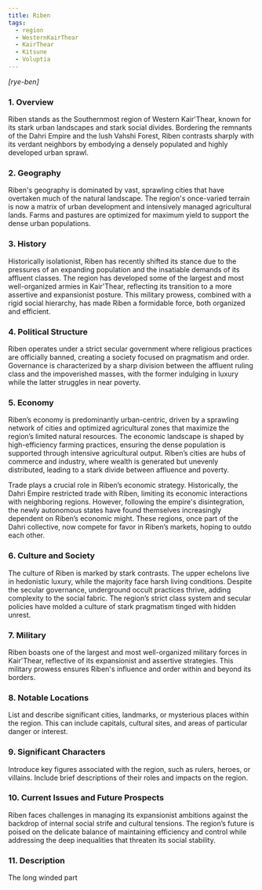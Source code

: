 ```yaml
---
title: Riben
tags:
  - region
  - WesternKairThear
  - KairThear
  - Kitsune
  - Voluptia
---
```

*[rye-ben]*
### 1. **Overview**

Riben stands as the Southernmost region of Western Kair'Thear, known for its stark urban landscapes and stark social divides. Bordering the remnants of the Dahri Empire and the lush Vahshi Forest, Riben contrasts sharply with its verdant neighbors by embodying a densely populated and highly developed urban sprawl.

### 2. **Geography**

Riben's geography is dominated by vast, sprawling cities that have overtaken much of the natural landscape. The region's once-varied terrain is now a matrix of urban development and intensively managed agricultural lands. Farms and pastures are optimized for maximum yield to support the dense urban populations.

### 3. **History**

Historically isolationist, Riben has recently shifted its stance due to the pressures of an expanding population and the insatiable demands of its affluent classes. The region has developed some of the largest and most well-organized armies in Kair'Thear, reflecting its transition to a more assertive and expansionist posture. This military prowess, combined with a rigid social hierarchy, has made Riben a formidable force, both organized and efficient.

### 4. **Political Structure**

Riben operates under a strict secular government where religious practices are officially banned, creating a society focused on pragmatism and order. Governance is characterized by a sharp division between the affluent ruling class and the impoverished masses, with the former indulging in luxury while the latter struggles in near poverty.

### 5. **Economy**

Riben’s economy is predominantly urban-centric, driven by a sprawling network of cities and optimized agricultural zones that maximize the region’s limited natural resources. The economic landscape is shaped by high-efficiency farming practices, ensuring the dense population is supported through intensive agricultural output. Riben’s cities are hubs of commerce and industry, where wealth is generated but unevenly distributed, leading to a stark divide between affluence and poverty.

Trade plays a crucial role in Riben’s economic strategy. Historically, the Dahri Empire restricted trade with Riben, limiting its economic interactions with neighboring regions. However, following the empire's disintegration, the newly autonomous states have found themselves increasingly dependent on Riben’s economic might. These regions, once part of the Dahri collective, now compete for favor in Riben’s markets, hoping to outdo each other.

### 6. **Culture and Society**

The culture of Riben is marked by stark contrasts. The upper echelons live in hedonistic luxury, while the majority face harsh living conditions. Despite the secular governance, underground occult practices thrive, adding complexity to the social fabric. The region’s strict class system and secular policies have molded a culture of stark pragmatism tinged with hidden unrest.

### 7. **Military**

Riben boasts one of the largest and most well-organized military forces in Kair'Thear, reflective of its expansionist and assertive strategies. This military prowess ensures Riben's influence and order within and beyond its borders.

### 8. **Notable Locations**

List and describe significant cities, landmarks, or mysterious places within the region. This can include capitals, cultural sites, and areas of particular danger or interest.

### 9. **Significant Characters**

Introduce key figures associated with the region, such as rulers, heroes, or villains. Include brief descriptions of their roles and impacts on the region.

### 10. **Current Issues and Future Prospects**

Riben faces challenges in managing its expansionist ambitions against the backdrop of internal social strife and cultural tensions. The region’s future is poised on the delicate balance of maintaining efficiency and control while addressing the deep inequalities that threaten its social stability.

### 11. **Description**

The long winded part
